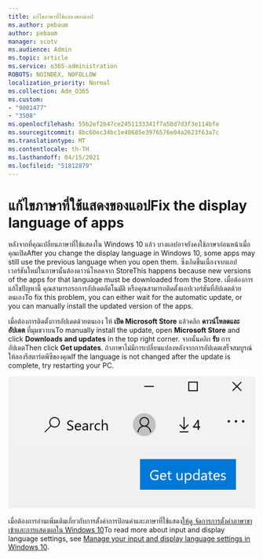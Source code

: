 ```yaml
---
title: แก้ไขภาษาที่ใช้แสดงของแอป
ms.author: pebaum
author: pebaum
manager: scotv
ms.audience: Admin
ms.topic: article
ms.service: o365-administration
ROBOTS: NOINDEX, NOFOLLOW
localization_priority: Normal
ms.collection: Adm_O365
ms.custom:
- "9001477"
- "3508"
ms.openlocfilehash: 55b2ef2b47ce2451133341f7a58d7d3f3e114bfe
ms.sourcegitcommit: 8bc60ec34bc1e40685e3976576e04a2623f63a7c
ms.translationtype: MT
ms.contentlocale: th-TH
ms.lasthandoff: 04/15/2021
ms.locfileid: "51812879"
---
```

# <a name="fix-the-display-language-of-apps"></a><span data-ttu-id="e2dc4-102">แก้ไขภาษาที่ใช้แสดงของแอป</span><span class="sxs-lookup"><span data-stu-id="e2dc4-102">Fix the display language of apps</span></span>

<span data-ttu-id="e2dc4-103">หลังจากที่คุณเปลี่ยนภาษาที่ใช้แสดงใน Windows 10 แล้ว บางแอปอาจยังคงใช้ภาษาก่อนหน้าเมื่อคุณเปิด</span><span class="sxs-lookup"><span data-stu-id="e2dc4-103">After you change the display language in Windows 10, some apps may still use the previous language when you open them.</span></span> <span data-ttu-id="e2dc4-104">ซึ่งเกิดขึ้นเนื่องจากแอปเวอร์ชันใหม่ในภาษานั้นต้องดาวน์โหลดจาก Store</span><span class="sxs-lookup"><span data-stu-id="e2dc4-104">This happens because new versions of the apps for that language must be downloaded from the Store.</span></span> <span data-ttu-id="e2dc4-105">เมื่อต้องการแก้ไขปัญหานี้ คุณสามารถรอการอัปเดตอัตโนมัติ หรือคุณสามารถติดตั้งแอปเวอร์ชันที่อัปเดตด้วยตนเอง</span><span class="sxs-lookup"><span data-stu-id="e2dc4-105">To fix this problem, you can either wait for the automatic update, or you can manually install the updated version of the apps.</span></span>

<span data-ttu-id="e2dc4-106">เมื่อต้องการติดตั้งการอัปเดตด้วยตนเอง ให้ **เปิด Microsoft Store** แล้วคลิก **ดาวน์โหลดและอัปเดต** ที่มุมขวาบน</span><span class="sxs-lookup"><span data-stu-id="e2dc4-106">To manually install the update, open **Microsoft Store** and click **Downloads and updates** in the top right corner.</span></span> <span data-ttu-id="e2dc4-107">จากนั้นคลิก **รับ** การอัปเดต</span><span class="sxs-lookup"><span data-stu-id="e2dc4-107">Then click **Get updates**.</span></span> <span data-ttu-id="e2dc4-108">ถ้าภาษาไม่มีการเปลี่ยนแปลงหลังจากการอัปเดตเสร็จสมบูรณ์ ให้ลองรีสตาร์ตพีซีของคุณ</span><span class="sxs-lookup"><span data-stu-id="e2dc4-108">If the language is not changed after the update is complete, try restarting your PC.</span></span>

![รับการอัปเดต](media/get-updates.png)

<span data-ttu-id="e2dc4-110">เมื่อต้องการอ่านเพิ่มเติมเกี่ยวกับการตั้งค่าการป้อนค่าและภาษาที่ใช้แสดง[ให้ดู จัดการการตั้งค่าภาษาขาเข้าและการแสดงผลใน Windows 10](https://support.microsoft.com/help/4027670/windows-10-add-and-switch-input-and-display-language-preferences)</span><span class="sxs-lookup"><span data-stu-id="e2dc4-110">To read more about input and display language settings, see [Manage your input and display language settings in Windows 10](https://support.microsoft.com/help/4027670/windows-10-add-and-switch-input-and-display-language-preferences).</span></span>
